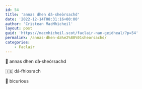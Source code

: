 ```yaml
---
id: 54
title: 'annas dhen dà‑sheòrsachd'
date: '2022-12-14T08:31:16+00:00'
author: 'Crìstean MacMhìcheil'
layout: post
guid: 'https://macmhicheil.scot/faclair-nan-geidheal/?p=54'
permalink: /annas-dhen-da%e2%80%91sheorsachd/
categories:
    - Faclair
---
```


&#x1f3f4;&#xe0067;&#xe0062;&#xe0073;&#xe0063;&#xe0074;&#xe007f; annas dhen dà‑sheòrsachd

&#x1f1ee;&#x1f1ea; dá‑fhiosrach

&#x1f3f4;&#xe0067;&#xe0062;&#xe0065;&#xe006e;&#xe0067;&#xe007f; bicurious